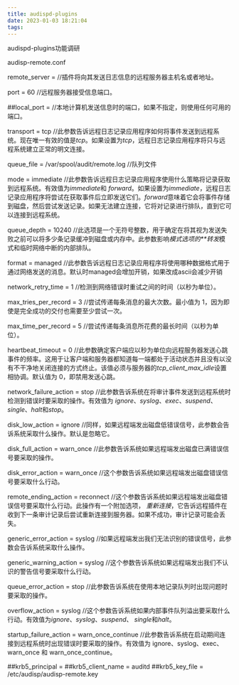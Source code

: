 ```yaml
---
title: audispd-plugins
date: 2023-01-03 18:21:04
tags:
---
```


audispd-plugins功能调研

audisp-remote.conf 

remote_server =    //插件将向其发送日志信息的远程服务器主机名或者地址。

port = 60       //远程服务器接受信息端口。

##local_port =       //本地计算机发送信息时的端口，如果不指定，则使用任何可用的端口。

transport = tcp    //此参数告诉远程日志记录应用程序如何将事件发送到远程系统。现在唯一有效的值是*tcp*。如果设置为*tcp*，远程日志记录应用程序将只与远程系统建立正常的明文连接。

queue_file = /var/spool/audit/remote.log    //队列文件

mode = immediate             //此参数告诉远程日志记录应用程序使用什么策略将记录获取到远程系统。有效值为*immediate*和 *forward*。如果设置为*immediate*，远程日志记录应用程序将尝试在获取事件后立即发送它们。*forward*意味着它会将事件存储到磁盘，然后尝试发送记录。如果无法建立连接，它将对记录进行排队，直到它可以连接到远程系统。

queue_depth = 10240             //此选项是一个无符号整数，用于确定在将其视为发送失败之前可以将多少条记录缓冲到磁盘或内存中。此参数影响*模式选项的**转发*模式和临时网络中断的内部排队。

format = managed           //此参数告诉远程日志记录应用程序将使用哪种数据格式用于通过网络发送的消息。默认时managed会增加开销，如果改成ascii会减少开销

network_retry_time = 1        //检测到网络错误时重试之间的时间（以秒为单位）。

max_tries_per_record = 3        //尝试传递每条消息的最大次数。最小值为 1，因为即使是完全成功的交付也需要至少尝试一次。

max_time_per_record = 5         //尝试传递每条消息所花费的最长时间（以秒为单位）。

heartbeat_timeout = 0               //此参数确定客户端应以秒为单位向远程服务器发送心跳事件的频率。这用于让客户端和服务器都知道每一端都处于活动状态并且没有以没有不干净地关闭连接的方式终止。该值必须与服务器的*tcp_client_max_idle*设置相协调。默认值为 0，即禁用发送心跳。

network_failure_action = stop       //此参数告诉系统在将审计事件发送到远程系统时检测到错误时要采取的操作。有效值为 *ignore*、*syslog*、*exec*、*suspend*、*single*、*halt*和*stop*。

disk_low_action = ignore        //同样，如果远程端发出磁盘低错误信号，此参数会告诉系统采取什么操作。默认是忽略它。

disk_full_action = warn_once    //此参数告诉系统如果远程端发出磁盘已满错误信号要采取的操作。

disk_error_action = warn_once         //这个参数告诉系统如果远程端发出磁盘错误信号要采取什么行动。

remote_ending_action = reconnect        //这个参数告诉系统如果远程端发出磁盘错误信号要采取什么行动。此操作有一个附加选项， *重新连接*，它告诉远程插件在收到下一条审计记录后尝试重新连接到服务器。如果不成功，审计记录可能会丢失。

generic_error_action = syslog      //如果远程端发出我们无法识别的错误信号，此参数会告诉系统采取什么操作。

generic_warning_action = syslog       //这个参数告诉系统如果远程端发出我们不认识的警告信号要采取什么行动。

queue_error_action = stop       //此参数告诉系统在使用本地记录队列时出现问题时要采取的操作。

overflow_action = syslog        //这个参数告诉系统如果内部事件队列溢出要采取什么行动。有效值为*ignore*、*syslog*、*suspend*、 *single*和*halt*。

startup_failure_action = warn_once_continue      //此参数告诉系统在启动期间连接到远程系统时出现错误时要采取的操作。有效值为 ignore、syslog、exec、warn_once 和 warn_once_continue。

##krb5_principal =
##krb5_client_name = auditd
##krb5_key_file = /etc/audisp/audisp-remote.key
